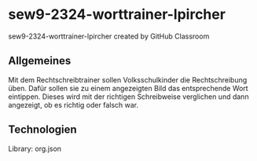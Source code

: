 # sew9-2324-worttrainer-lpircher
sew9-2324-worttrainer-lpircher created by GitHub Classroom

## Allgemeines
Mit dem Rechtschreibtrainer sollen Volksschulkinder die Rechtschreibung üben. Dafür sollen sie zu einem angezeigten Bild das entsprechende Wort eintippen. Dieses wird mit der richtigen Schreibweise verglichen und dann angezeigt, ob es richtig oder falsch war.

## Technologien
Library: org.json
